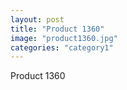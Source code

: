 ```yaml
---
layout: post
title: "Product 1360"
image: "product1360.jpg"
categories: "category1"
---
```

Product 1360
